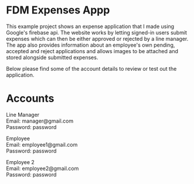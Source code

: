 # FDM Expenses Appp

This example project shows an expense application that I made using Google's firebase api.
The website works by letting signed-in users submit expenses which can then be either approved or rejected by a line manager.
The app also provides information about an employee's own pending, accepted and reject applications and allows images to be attached and stored alongside submitted expenses.

Below please find some of the account details to review or test out the application.

# Accounts

<p>
Line Manager
<br/>
Email: manager@gmail.com <br/>
Password: password 
</p>
<p>
Employee
 <br/>
Email: employee1@gmail.com
<br/>
Password: password
</p>
<p>
Employee 2
<br/>
Email: employee2@gmail.com
<br/>
Password: password
<p>
